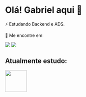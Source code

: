 # Olá! Gabriel aqui 👋

 ⚡ Estudando Backend e ADS.
 
 💬 Me encontre em:

<a href="www.linkedin.com/in/gabriel-amarantes" target="_blank"><img src="https://img.shields.io/badge/-LinkedIn-%230077B5?style=for-the-badge&logo=linkedin&logoColor=white" target="_blank"></a> <a href = "mailto:gabrielamarantes13@gmail.com"><img loading="lazy" src="https://img.shields.io/badge/Gmail-D14836?style=for-the-badge&logo=gmail&logoColor=white" target="_blank"></a>

## Atualmente estudo:

<img src="https://cdn.jsdelivr.net/gh/devicons/devicon/icons/csharp/csharp-original.svg" width="70" height="70"/> 

